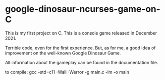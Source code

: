 # google-dinosaur-ncurses-game-on-C

This is my first project on C.
This is a console game released in December 2021.

Terrible code, even for the first experience.
But, as for me, a good idea of improvement on the well-known Google Dinosaur Game.

All information about the gameplay can be found in the documentation file.

to compile: gcc -std=c11 -Wall -Werror -g    main.c  -lm -o main
